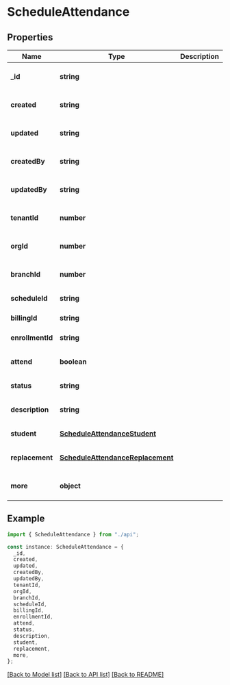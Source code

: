 # ScheduleAttendance

## Properties

| Name             | Type                                                                  | Description | Notes                             |
| ---------------- | --------------------------------------------------------------------- | ----------- | --------------------------------- |
| **\_id**         | **string**                                                            |             | [optional] [default to undefined] |
| **created**      | **string**                                                            |             | [optional] [default to undefined] |
| **updated**      | **string**                                                            |             | [optional] [default to undefined] |
| **createdBy**    | **string**                                                            |             | [optional] [default to undefined] |
| **updatedBy**    | **string**                                                            |             | [optional] [default to undefined] |
| **tenantId**     | **number**                                                            |             | [optional] [default to undefined] |
| **orgId**        | **number**                                                            |             | [optional] [default to undefined] |
| **branchId**     | **number**                                                            |             | [optional] [default to undefined] |
| **scheduleId**   | **string**                                                            |             | [default to undefined]            |
| **billingId**    | **string**                                                            |             | [default to undefined]            |
| **enrollmentId** | **string**                                                            |             | [default to undefined]            |
| **attend**       | **boolean**                                                           |             | [optional] [default to undefined] |
| **status**       | **string**                                                            |             | [default to undefined]            |
| **description**  | **string**                                                            |             | [optional] [default to undefined] |
| **student**      | [**ScheduleAttendanceStudent**](ScheduleAttendanceStudent.md)         |             | [default to undefined]            |
| **replacement**  | [**ScheduleAttendanceReplacement**](ScheduleAttendanceReplacement.md) |             | [optional] [default to undefined] |
| **more**         | **object**                                                            |             | [optional] [default to undefined] |

## Example

```typescript
import { ScheduleAttendance } from "./api";

const instance: ScheduleAttendance = {
  _id,
  created,
  updated,
  createdBy,
  updatedBy,
  tenantId,
  orgId,
  branchId,
  scheduleId,
  billingId,
  enrollmentId,
  attend,
  status,
  description,
  student,
  replacement,
  more,
};
```

[[Back to Model list]](../README.md#documentation-for-models) [[Back to API list]](../README.md#documentation-for-api-endpoints) [[Back to README]](../README.md)
